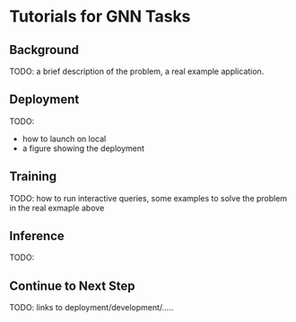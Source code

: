 # Tutorials for GNN Tasks

## Background
TODO: a brief description of the problem, a real example application.

## Deployment
TODO:
- how to launch on local
- a figure showing the deployment

## Training
TODO: how to run interactive queries, some examples to solve the problem in the real exmaple above

## Inference
TODO:

## Continue to Next Step
TODO: links to deployment/development/.....

